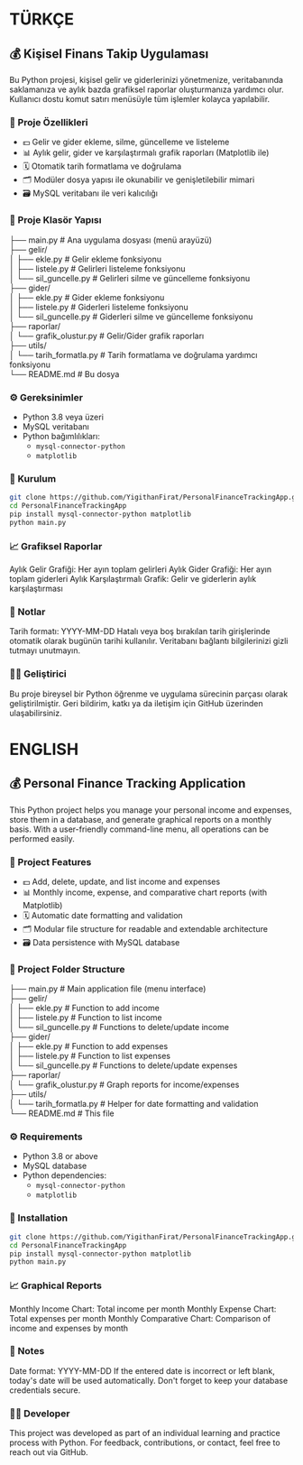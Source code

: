 # TÜRKÇE

## 💰 Kişisel Finans Takip Uygulaması

Bu Python projesi, kişisel gelir ve giderlerinizi yönetmenize, veritabanında saklamanıza ve aylık bazda grafiksel raporlar oluşturmanıza yardımcı olur. Kullanıcı dostu komut satırı menüsüyle tüm işlemler kolayca yapılabilir.

### 🚀 Proje Özellikleri

- 💵 Gelir ve gider ekleme, silme, güncelleme ve listeleme
- 📊 Aylık gelir, gider ve karşılaştırmalı grafik raporları (Matplotlib ile)
- 🗓️ Otomatik tarih formatlama ve doğrulama
- 🗂️ Modüler dosya yapısı ile okunabilir ve genişletilebilir mimari
- 🗃️ MySQL veritabanı ile veri kalıcılığı

### 🧱 Proje Klasör Yapısı

├── main.py                       # Ana uygulama dosyası (menü arayüzü)  
├── gelir/  
│ ├── ekle.py                     # Gelir ekleme fonksiyonu  
│ ├── listele.py                  # Gelirleri listeleme fonksiyonu  
│ └── sil_guncelle.py             # Gelirleri silme ve güncelleme fonksiyonu  
├── gider/  
│ ├── ekle.py                     # Gider ekleme fonksiyonu  
│ ├── listele.py                  # Giderleri listeleme fonksiyonu  
│ └── sil_guncelle.py             # Giderleri silme ve güncelleme fonksiyonu  
├── raporlar/  
│ └── grafik_olustur.py           # Gelir/Gider grafik raporları  
├── utils/  
│ └── tarih_formatla.py           # Tarih formatlama ve doğrulama yardımcı fonksiyonu  
└── README.md                     # Bu dosya  


### ⚙️ Gereksinimler

- Python 3.8 veya üzeri
- MySQL veritabanı
- Python bağımlılıkları:
  - `mysql-connector-python`
  - `matplotlib`

### 💾 Kurulum

```bash
git clone https://github.com/YigithanFirat/PersonalFinanceTrackingApp.git
cd PersonalFinanceTrackingApp
pip install mysql-connector-python matplotlib
python main.py
```

### 📈 Grafiksel Raporlar
Aylık Gelir Grafiği: Her ayın toplam gelirleri
Aylık Gider Grafiği: Her ayın toplam giderleri
Aylık Karşılaştırmalı Grafik: Gelir ve giderlerin aylık karşılaştırması

### 📌 Notlar
Tarih formatı: YYYY-MM-DD
Hatalı veya boş bırakılan tarih girişlerinde otomatik olarak bugünün tarihi kullanılır.
Veritabanı bağlantı bilgilerinizi gizli tutmayı unutmayın.

### 👨‍💻 Geliştirici
Bu proje bireysel bir Python öğrenme ve uygulama sürecinin parçası olarak geliştirilmiştir.
Geri bildirim, katkı ya da iletişim için GitHub üzerinden ulaşabilirsiniz.

# ENGLISH

## 💰 Personal Finance Tracking Application

This Python project helps you manage your personal income and expenses, store them in a database, and generate graphical reports on a monthly basis. With a user-friendly command-line menu, all operations can be performed easily.

### 🚀 Project Features

- 💵 Add, delete, update, and list income and expenses
- 📊 Monthly income, expense, and comparative chart reports (with Matplotlib)
- 🗓️ Automatic date formatting and validation
- 🗂️ Modular file structure for readable and extendable architecture
- 🗃️ Data persistence with MySQL database

### 🧱 Project Folder Structure

├── main.py                       # Main application file (menu interface)  
├── gelir/  
│   ├── ekle.py                   # Function to add income  
│   ├── listele.py                # Function to list income  
│   └── sil_guncelle.py           # Functions to delete/update income  
├── gider/  
│   ├── ekle.py                   # Function to add expenses  
│   ├── listele.py                # Function to list expenses  
│   └── sil_guncelle.py           # Functions to delete/update expenses  
├── raporlar/  
│   └── grafik_olustur.py         # Graph reports for income/expenses  
├── utils/  
│   └── tarih_formatla.py         # Helper for date formatting and validation  
└── README.md                     # This file  

### ⚙️ Requirements

- Python 3.8 or above  
- MySQL database  
- Python dependencies:  
  - `mysql-connector-python`  
  - `matplotlib`  

### 💾 Installation

```bash
git clone https://github.com/YigithanFirat/PersonalFinanceTrackingApp.git
cd PersonalFinanceTrackingApp
pip install mysql-connector-python matplotlib
python main.py
```

### 📈 Graphical Reports
Monthly Income Chart: Total income per month
Monthly Expense Chart: Total expenses per month
Monthly Comparative Chart: Comparison of income and expenses by month

### 📌 Notes
Date format: YYYY-MM-DD
If the entered date is incorrect or left blank, today's date will be used automatically.
Don't forget to keep your database credentials secure.

### 👨‍💻 Developer
This project was developed as part of an individual learning and practice process with Python.
For feedback, contributions, or contact, feel free to reach out via GitHub.